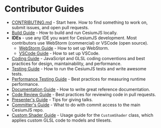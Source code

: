 # Contributor Guides

- [CONTRIBUTING.md](../../CONTRIBUTING.md) - Start here. How to find something to work on, submit issues, and open pull requests.
- [Build Guide](BuildGuide/README.md) - How to build and run CesiumJS locally.
- **IDEs** - use any IDE you want for CesiumJS development. Most contributors use WebStorm (commercial) or VSCode (open source).
  - [WebStorm Guide](WebStormGuide/README.md) - How to set up WebStorm.
  - [VSCode Guide](VSCodeGuide/README.md) - How to set up VSCode.
- [Coding Guide](CodingGuide/README.md) - JavaScript and GLSL coding conventions and best practices for design, maintainability, and performance.
- [Testing Guide](TestingGuide/README.md) - How to run the CesiumJS tests and write awesome tests.
- [Performance Testing Guide](PerformanceTestingGuide/README.md) - Best practices for measuring runtime performance.
- [Documentation Guide](DocumentationGuide/README.md) - How to write great reference documentation.
- [Code Review Guide](CodeReviewGuide/README.md) - Best practices for reviewing code in pull requests.
- [Presenter's Guide](PresentersGuide/README.md) - Tips for giving talks.
- [Committer's Guide](CommittersGuide/README.md) - What to do with commit access to the main CesiumJS repo.
- [Custom Shader Guide](../CustomShaderGuide/README.md) - Usage guide for the `CustomShader` class, which applies custom GLSL code to models and tilesets.
